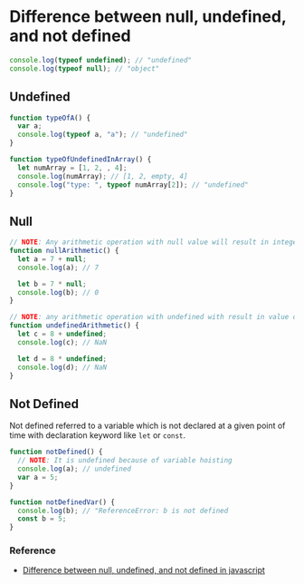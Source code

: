 # Difference between null, undefined, and not defined

```js
console.log(typeof undefined); // "undefined"
console.log(typeof null); // "object"
```

## Undefined

```js
function typeOfA() {
  var a;
  console.log(typeof a, "a"); // "undefined"
}

function typeOfUndefinedInArray() {
  let numArray = [1, 2, , 4];
  console.log(numArray); // [1, 2, empty, 4]
  console.log("type: ", typeof numArray[2]); // "undefined"
}
```

## Null

```js
// NOTE: Any arithmetic operation with null value will result in integer value
function nullArithmetic() {
  let a = 7 + null;
  console.log(a); // 7

  let b = 7 * null;
  console.log(b); // 0
}

// NOTE: any arithmetic operation with undefined with result in value of NaN
function undefinedArithmetic() {
  let c = 8 + undefined;
  console.log(c); // NaN

  let d = 8 * undefined;
  console.log(d); // NaN
}
```

## Not Defined

Not defined referred to a variable which is not declared at a given point of time with declaration keyword like `let` or `const`.

```js
function notDefined() {
  // NOTE: It is undefined because of variable hoisting
  console.log(a); // undefined
  var a = 5;
}

function notDefinedVar() {
  console.log(b); // "ReferenceError: b is not defined
  const b = 5;
}
```

### Reference 

- [Difference between null, undefined, and not defined in javascript](https://bit.ly/2Y7xpxi)
